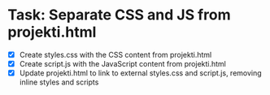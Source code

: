 # Task: Separate CSS and JS from projekti.html

- [x] Create styles.css with the CSS content from projekti.html
- [x] Create script.js with the JavaScript content from projekti.html
- [x] Update projekti.html to link to external styles.css and script.js, removing inline styles and scripts
